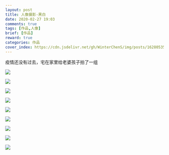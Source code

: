 ```yaml
---
layout: post
title: 人像摄影-黑白
date: 2020-02-27 19:03
comments: true
tags: [作品,人像]
brief: [作品]
reward: true
categories: 作品
cover_index: https://cdn.jsdelivr.net/gh/WinterChenS/img/posts/1628053521695426.png
---
```


疫情还没有过去，宅在家里给老婆孩子拍了一组

![](https://cdn.jsdelivr.net/gh/WinterChenS/img/posts/1628053522466812.png)


![](https://cdn.jsdelivr.net/gh/WinterChenS/img/posts/1628053523691364.png)


![](https://cdn.jsdelivr.net/gh/WinterChenS/img/posts/1628053524990393.png)

![](https://cdn.jsdelivr.net/gh/WinterChenS/img/posts/1628053526945311.png)

![](https://cdn.jsdelivr.net/gh/WinterChenS/img/posts/1628053528783431.png)


![](https://cdn.jsdelivr.net/gh/WinterChenS/img/posts/1628053530273837.png)


![](https://cdn.jsdelivr.net/gh/WinterChenS/img/posts/1628053531785864.png)


![](https://cdn.jsdelivr.net/gh/WinterChenS/img/posts/1628053533786256.png)


![](https://cdn.jsdelivr.net/gh/WinterChenS/img/posts/1628053535037355.png)
